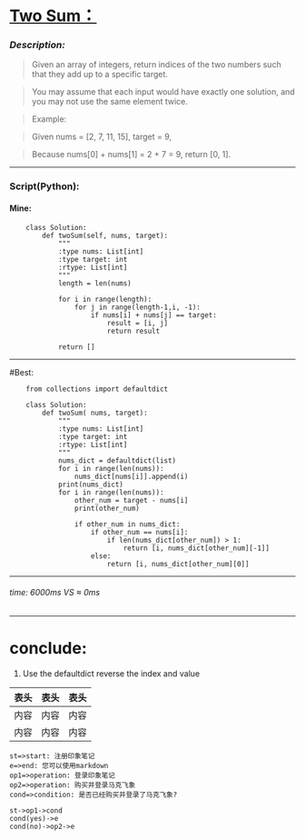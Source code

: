 #  **[Two Sum：](https://leetcode.com/problems/two-sum/description/)**

### *Description:*
>	Given an array of integers, return indices of the two numbers such that they add up to a specific target.

>	You may assume that each input would have exactly one solution, and you may not use the same element twice.

>	Example:

>	Given nums = [2, 7, 11, 15], target = 9,

>	Because nums[0] + nums[1] = 2 + 7 = 9,
>	return [0, 1].
---



### Script(Python):

#### Mine:
```
    class Solution:
        def twoSum(self, nums, target):
            """
            :type nums: List[int]
            :type target: int
            :rtype: List[int]
            """
            length = len(nums)

            for i in range(length):
                for j in range(length-1,i, -1):
                    if nums[i] + nums[j] == target:
                        result = [i, j]
                        return result

            return []
```
___

                        
#Best:
```
    from collections import defaultdict

    class Solution:
        def twoSum( nums, target):
            """
            :type nums: List[int]
            :type target: int
            :rtype: List[int]
            """
            nums_dict = defaultdict(list)
            for i in range(len(nums)):
                nums_dict[nums[i]].append(i)
            print(nums_dict)
            for i in range(len(nums)):
                other_num = target - nums[i]
                print(other_num)

                if other_num in nums_dict:
                    if other_num == nums[i]:
                        if len(nums_dict[other_num]) > 1:
                            return [i, nums_dict[other_num][-1]]
                    else:
                        return [i, nums_dict[other_num][0]]
```
___
###### time: 6000ms VS ≈ 0ms
___

# conclude:
1. Use the defaultdict reverse the index and value

表头|表头|表头
---|:--:|---:
内容|内容|内容
内容|内容|内容


```flow 
st=>start: 注册印象笔记
e=>end: 您可以使用markdown
op1=>operation: 登录印象笔记
op2=>operation: 购买并登录马克飞象
cond=>condition: 是否已经购买并登录了马克飞象?

st->op1->cond
cond(yes)->e
cond(no)->op2->e
```
